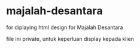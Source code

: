 # majalah-desantara
for diplaying html design for Majalah Desantara

file ini private, untuk keperluan display kepada klien
